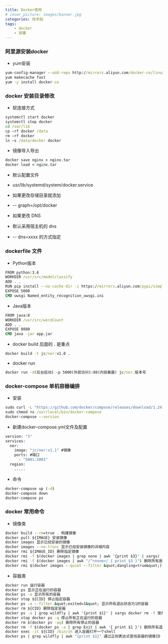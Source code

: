 ```yaml
---
title: Docker使用
# cover_picture: images/banner.jpg
categories: 技术贴
tags:
    - docker
    - 部署
---
```


### 阿里源安装docker
- yum安装
```cmd
yum-config-manager --add-repo http://mirrors.aliyun.com/docker-ce/linux/centos/docker-ce.repo
yum makecache fast
yum -y install docker-ce
```

### docker 安装目录修改
- 软连接方式
```cmd
systemctl start docker
systemctl stop docker
cd /var/lib
cp –rf docker /data
rm –rf docker
ln –s /data/docker docker
```
- 镜像导入导出
```cmd
docker save nginx > nginx.tar
docker load < nginx.tar
```
- 默认配置文件

- usr/lib/systemd/system/docker.service

- 如果更改存储目录就添加

- -- graph=/opt/docker

- 如果更改 DNS 

- 默认采用宿主机的 dns

- -- dns=xxxx 的方式指定

### dockerfile 文件
* Python版本
``` cmd
FROM python:3.6
WORKDIR /usr/src/modelclassify
ADD . .
RUN pip install --no-cache-dir -i https://mirrors.aliyun.com/pypi/simple/ -r requirements.txt
EXPOSE 5000
CMD uwsgi Named_entity_recognition_uwsgi.ini
```
* Java版本
``` cmd
FROM java:8
WORKDIR /usr/src/wordCount
ADD . .
EXPOSE 8080
CMD java -jar app.jar
```
* docker build 后面的 **.** 是重点
``` cmd
docker build -t jc/ner:v1.0 .
```
* docker run
``` cmd
docker run -d(后台启动) -p 5000(外部访问):80(内部暴露) jc/ner:版本号
```

### docker-compose 单机容器编排
* 安装 
``` cmd
sudo curl -L "https://github.com/docker/compose/releases/download/1.24.0/docker-compose-$(uname -s)-$(uname -m)" -o /usr/local/bin/docker-compose
sudo chmod +x /usr/local/bin/docker-compose
docker-compose --version
```
* 新建docker-compose.yml文件及配置
``` cmd
version: "3"
services:
  ner:
    image: "jc/ner:v1.1" #镜像
    ports: #端口
      - "5001:5001"
  region:
    .....
```
* 命令
``` cmd
docker-compose up (-d)
docker-compose down
docker-compose ps
```

### docker 常用命令
* 镜像类
``` cmd
docker build --rm=true . 构建镜像
docker pull ${IMAGE} 安装镜像
docker images 显示已经安装的镜像
docker images --no-trunc 显示已经安装镜像的详细内容
docker rmi ${IMAGE_ID} 删除指定镜像
docker rmi -f $(docker images | grep none | awk '{print $3}' | xargs)
docker rmi -f $(docker images | awk "/^<none>/ { print $3 }") 删除所有是none的dockers镜像
docker rmi $(docker images --quiet --filter &quot;dangling=true&quot;) 删除未使用的镜像
```
* 容器类
``` cmd
docker run 运行容器
docker ps 显示正在运行的容器
docker ps -a 显示所有的容器
docker stop ${CID} 停止指定容器
docker ps -a --filter &quot;exited=1&quot; 显示所有退出状态为1的容器
docker rm ${CID} 删除指定容器
docker ps -a | grep wildfly | awk '{print $1}' | xargs docker rm -f 使用正则表达式删除容器
docker stop docker ps -q 停止所有正在运行的容器
docker rm $(docker ps -aq) 删除所有停止的容器
docker rm -f $(docker ps -a | grep Exit | awk '{ print $1 }') 删除所有退出的容器
docker exec -it ${CID} /bin/sh 进入容器打开一个shell
docker ps | grep wildfly | awk "{print $1}" 通过正则表达式查找容器的镜像ID
```
